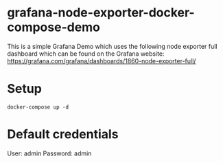 # grafana-node-exporter-docker-compose-demo

This is a simple Grafana Demo which uses the following node exporter full dashboard which can be found on the Grafana website: https://grafana.com/grafana/dashboards/1860-node-exporter-full/


# Setup
``` docker-compose up -d ```

# Default credentials
User: admin
Password: admin

